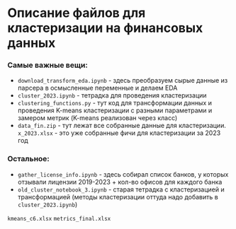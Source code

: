 # Описание файлов для кластеризации на финансовых данных
### Самые важные вещи:
- `download_transform_eda.ipynb` - здесь преобразуем сырые данные из парсера в осмысленные переменные и делаем EDA
- `cluster_2023.ipynb` - тетрадка для проведения кластеризации 
- `clustering_functions.py` - тут код для трансформации данных и проведения K-means кластеризации с разными параметрами и замером метрик (K-means реализован через класс)
- `data_fin.zip` - тут лежат все собранные данные для кластеризации. `x_2023.xlsx` - это уже собранные фичи для кластеризации за 2023 год

### Остальное:
- `gather_license_info.ipynb` - здесь собирал список банков, у которых отзывали лицензии 2019-2023 + кол-во офисов для каждого банка
- `old_cluster_notebook_3.ipynb` - старая тетрадка с кластеризацией и трансформацией (методы кластеризации оттуда надо добавить в `cluster_2023.ipynb`)

`kmeans_c6.xlsx`
`metrics_final.xlsx`
